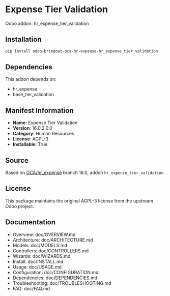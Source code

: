 # Expense Tier Validation

Odoo addon: hr_expense_tier_validation

## Installation

```bash
pip install odoo-bringout-oca-hr-expense-hr_expense_tier_validation
```

## Dependencies

This addon depends on:
- hr_expense
- base_tier_validation

## Manifest Information

- **Name**: Expense Tier Validation
- **Version**: 16.0.2.0.0
- **Category**: Human Resources
- **License**: AGPL-3
- **Installable**: True

## Source

Based on [OCA/hr_expense](https://github.com/OCA/hr_expense) branch 16.0, addon `hr_expense_tier_validation`.

## License

This package maintains the original AGPL-3 license from the upstream Odoo project.

## Documentation

- Overview: doc/OVERVIEW.md
- Architecture: doc/ARCHITECTURE.md
- Models: doc/MODELS.md
- Controllers: doc/CONTROLLERS.md
- Wizards: doc/WIZARDS.md
- Install: doc/INSTALL.md
- Usage: doc/USAGE.md
- Configuration: doc/CONFIGURATION.md
- Dependencies: doc/DEPENDENCIES.md
- Troubleshooting: doc/TROUBLESHOOTING.md
- FAQ: doc/FAQ.md
